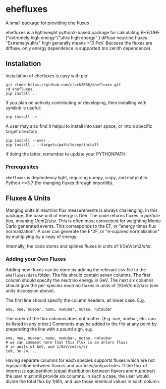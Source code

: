 # ehefluxes
A small package for providing ehe fluxes

ehefluxes is a lightweight python3-based package for calculating EHE/UHE ("extremely high energy"/"ultra high energy" ) diffuse neutrino fluxes.
"Extremely/ultra" high generally means >10 PeV.
Because the fluxes are diffuse, only energy dependence is supported
(no zenith dependence).

## Installation

Installation of ehefluxes is easy with pip:

    git clone https://github.com/clark2668/ehefluxes.git
    cd ehefluxes
    pip install . 

If you plan on actively contributing or developing, then installing with
symlink is useful:

    pip install -e .

A user may also find it helpul to install into user space, or into a 
specific target directory:

    pip install --user .
    pip install . --target=/path/to/my/install

If doing the latter, remember to update your PYTHONPATH.


### Prerequisites

`ehefluxes` is dependency light, requiring numpy, scipy, and matplotlib.
Python >=3.7 (for manging fluxes through importlib).

## Fluxes & Units

Manging units in neutrino flux measurements is always challenging.
In this package, the base unit of energy is GeV.
The code returns fluxes in *particle flux*, meaning 1/cm2/s/sr.
This is often most convenient for weighting Monte Carlo generated events.
This corresponds to the EF, or "energy times flux normalization".
A user can generate the E^2F, or "e-squared normalization" by multiplying
by a copy of energy. 

Internally, the code stores and splines fluxes in units of 1/GeV/cm2/s/sr.

### Adding your Own Fluxes

Adding new fluxes can be done by adding the relevant csv file to the 
`ehefluxes/data` folder.
The file should contain seven columns.
The first column should specify the neutrino energy in GeV.
The next six columns should give the per-species neutrino fluxes
in units of 1/GeV/cm2/s/sr (see units discussion above).

The first line should specify the column headers, all lower case. E.g.

    enu, nue, nuebar, numu, numubar, nutau, nutaubar

The order of the flux columns does not matter.
(E.g. nue, nuebar, etc. can be listed in any order.)
Comments may be added to the file at any point by prepending the
line with a pound sign, e.g.

    enu, nue, nuebar, numu, numubar, nutau, nutaubar
    # we can comment here that this flux is an ahlers fluxs
    # in units of GeV, and 1/GeV/cm2/s/sr
    1e9, 3e-24, ....

Having separate columns for each species supports fluxes which are 
not equipartition between flavors and particles/antiparticles.
If the flux of interest *is* equipartition (equal distribution 
between flavors and nu/nubar) the user must still provide six columns.
In such a case, the user would divide the total flux by 1/6th,
and use those identical values in each column.
